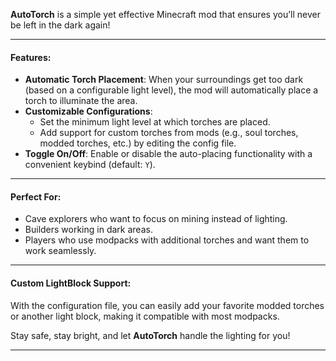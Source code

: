 **AutoTorch** is a simple yet effective Minecraft mod that ensures you’ll never be left in the dark again!

---

#### **Features**:
- **Automatic Torch Placement**: When your surroundings get too dark (based on a configurable light level), the mod will automatically place a torch to illuminate the area.
- **Customizable Configurations**:
    - Set the minimum light level at which torches are placed.
    - Add support for custom torches from mods (e.g., soul torches, modded torches, etc.) by editing the config file.
- **Toggle On/Off**: Enable or disable the auto-placing functionality with a convenient keybind (default: `Y`).

---

#### **Perfect For**:
- Cave explorers who want to focus on mining instead of lighting.
- Builders working in dark areas.
- Players who use modpacks with additional torches and want them to work seamlessly.

---

#### **Custom LightBlock Support**:
With the configuration file, you can easily add your favorite modded torches or another light block, making it compatible with most modpacks.

Stay safe, stay bright, and let **AutoTorch** handle the lighting for you!

---